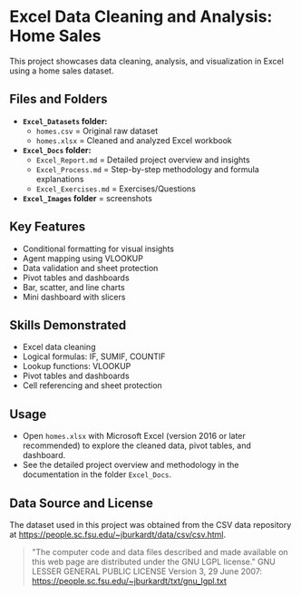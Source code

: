 # Excel Data Cleaning and Analysis: Home Sales

This project showcases data cleaning, analysis, and visualization in Excel using a home sales dataset.

## Files and Folders
- **`Excel_Datasets` folder:**
  - `homes.csv` = Original raw dataset
  - `homes.xlsx` = Cleaned and analyzed Excel workbook
- **`Excel_Docs` folder:**
  - `Excel_Report.md` = Detailed project overview and insights
  - `Excel_Process.md` = Step-by-step methodology and formula explanations
  - `Excel_Exercises.md` = Exercises/Questions
- **`Excel_Images` folder** = screenshots

## Key Features
- Conditional formatting for visual insights
- Agent mapping using VLOOKUP
- Data validation and sheet protection
- Pivot tables and dashboards
- Bar, scatter, and line charts
- Mini dashboard with slicers

## Skills Demonstrated
- Excel data cleaning
- Logical formulas: IF, SUMIF, COUNTIF
- Lookup functions: VLOOKUP
- Pivot tables and dashboards
- Cell referencing and sheet protection

## Usage
- Open `homes.xlsx` with Microsoft Excel (version 2016 or later recommended) to explore the cleaned data, pivot tables, and dashboard.
- See the detailed project overview and methodology in the documentation in the folder `Excel_Docs`.

## Data Source and License
The dataset used in this project was obtained from the CSV data repository at https://people.sc.fsu.edu/~jburkardt/data/csv/csv.html.
> "The computer code and data files described and made available on this web page are distributed under the GNU LGPL license."
GNU LESSER GENERAL PUBLIC LICENSE Version 3, 29 June 2007: https://people.sc.fsu.edu/~jburkardt/txt/gnu_lgpl.txt
